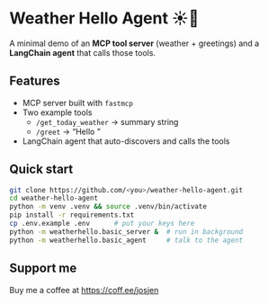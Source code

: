 # Weather Hello Agent ☀️🤖

A minimal demo of an **MCP tool server** (weather + greetings) and a
**LangChain agent** that calls those tools.

## Features
- MCP server built with `fastmcp`
- Two example tools  
  - `/get_today_weather` → summary string  
  - `/greet` → “Hello <name>”
- LangChain agent that auto-discovers and calls the tools

## Quick start

```bash
git clone https://github.com/<you>/weather-hello-agent.git
cd weather-hello-agent
python -m venv .venv && source .venv/bin/activate
pip install -r requirements.txt
cp .env.example .env      # put your keys here
python -m weatherhello.basic_server &  # run in background
python -m weatherhello.basic_agent     # talk to the agent
```

## Support me
Buy me a coffee at https://coff.ee/josjen
